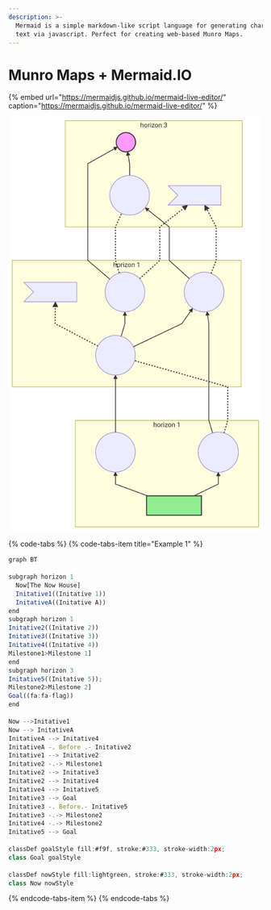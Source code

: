 ```yaml
---
description: >-
  Mermaid is a simple markdown-like script language for generating charts from
  text via javascript. Perfect for creating web-based Munro Maps.
---
```


# Munro Maps + Mermaid.IO

{% embed url="https://mermaidjs.github.io/mermaid-live-editor/" caption="https://mermaidjs.github.io/mermaid-live-editor/" %}

![Example Munro Map created with Mermaid.IO](../.gitbook/assets/mermaid-diagram.svg)

{% code-tabs %}
{% code-tabs-item title="Example 1" %}
```typescript
graph BT

subgraph horizon 1
  Now[The Now House]
  Initative1((Initative 1))
  InitativeA((Initative A))
end
subgraph horizon 1
Initative2((Initative 2))
Initative3((Initative 3))
Initative4((Initative 4))
Milestone1>Milestone 1]
end 
subgraph horizon 3
Initative5((Initative 5));
Milestone2>Milestone 2]
Goal((fa:fa-flag))
end 

Now -->Initative1
Now --> InitativeA
InitativeA --> Initative4
InitativeA -. Before .- Initative2
Initative1 --> Initative2
Initative2 -.-> Milestone1
Initative2 --> Initative3
Initative2 --> Initative4
Initative4 --> Initative5
Initative3 --> Goal
Initative3 -. Before.- Initative5
Initative3 -.-> Milestone2
Initative4 -.-> Milestone2
Initative5 --> Goal

classDef goalStyle fill:#f9f, stroke:#333, stroke-width:2px;
class Goal goalStyle

classDef nowStyle fill:lightgreen, stroke:#333, stroke-width:2px;
class Now nowStyle
```
{% endcode-tabs-item %}
{% endcode-tabs %}

